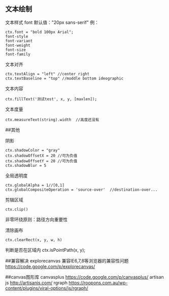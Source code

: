 

## 文本绘制

文本样式
font 
默认值："20px sans-serif"
例：
```
ctx.font = "bold 100px Arial";
font-style 
font-variant 
font-weight 
font-size 
font-family
```

文本对齐
```
ctx.textAlign = "left" //center right
ctx.textBaseline = "top" //moddle bottom ideographic
```

文本内容
```
ctx.fillText('测试test', x, y, [maxlen]);
```

文本度量
```
ctx.measureText(string).width  //高度还没有
```

##其他

阴影
```
ctx.shadowColor = "gray"
ctx.shadowOffsetX = 20 //可为负值
ctx.shadowOffsetY = 20 //可为负值
ctx.shadowBlur = 5
```

全局透明度
```
ctx.globalAlpha = 1//[0,1]
ctx.globalCompositeOperation = 'source-over'  //destination-over...
```

剪辑区域
```
ctx.clip()
```

非零环绕原则：路径方向重要性

清除画布
```
ctx.clearRect(x, y, w, h)
```

判断是否在区域内
ctx.isPointPath(x, y);

##兼容解决
explorecanvas 兼容IE6,7,8等浏览器的兼容性问题
https://code.google.com/p/explorecanvas/

##canvas图形库
canvasplus https://code.google.com/p/canvasplus/
artisan js http://artisanjs.com/
rgraph https://roopons.com.au/wp-content/plugins/viral-options/js/rgraph/




